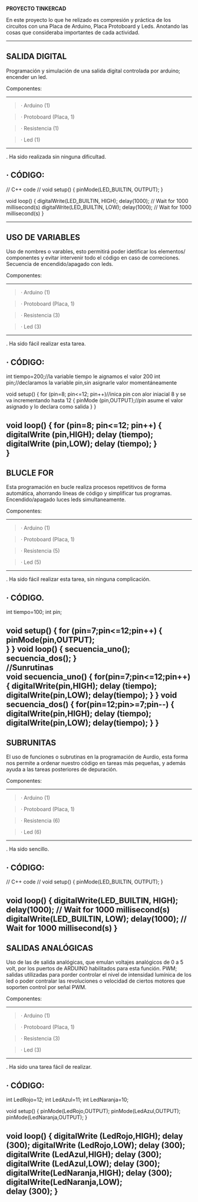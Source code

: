 **PROYECTO TINKERCAD**

En este proyecto lo que he relizado es compresión y práctica de los circuitos con una Placa de Arduino, Placa Protoboard y Leds. Anotando las cosas que consideraba importantes de cada actividad.


---
 ## SALIDA DIGITAL


Programación y simulación  de una salida digital controlada por arduino; encender un led. 

Componentes:


---
> · Arduino (1)

> · Protoboard (Placa, 1)

> · Resistencia (1)

> · Led (1)
---



. Ha sido realizada sin ninguna dificultad.

## · CÓDIGO:

// C++ code
//
void setup()
{
  pinMode(LED_BUILTIN, OUTPUT);
}

void loop()
{
  digitalWrite(LED_BUILTIN, HIGH);
  delay(1000); // Wait for 1000 millisecond(s)
  digitalWrite(LED_BUILTIN, LOW);
  delay(1000); // Wait for 1000 millisecond(s)
}


___
## USO DE VARIABLES

 Uso de nombres o varables, esto permitirá poder idetificar los elementos/ componentes y evitar intervenir todo el código en caso de correciones. Secuencia de encendido/apagado con leds.

Componentes:

---
> · Arduino (1)

> · Protoboard (Placa, 1)

> · Resistencia (3)

> · Led (3)

---

. Ha sido fácil realizar esta tarea.

## · CÓDIGO:

int tiempo=200;//la variable tiempo le aignamos el valor 200
int pin;//declaramos la variable pin,sin asignarle valor momentáneamente


void setup()
{
  for (pin=8; pin<=12; pin++)//inica pin con alor iniacial 8 y se va incrementando hasta 12 
  {
    pinMode (pin,OUTPUT);//pin asume el valor asignado y lo declara como salida
  }
}

void loop()
{
for (pin=8; pin<=12; pin++)
 { 
  digitalWrite (pin,HIGH);
  delay (tiempo);
  digitalWrite (pin,LOW);
  delay (tiempo);
 }  
}
---


## BLUCLE FOR

 Esta programación en bucle realiza procesos repetitivos de forma automática, ahorrando líneas de código y simplificar tus programas. Encendido/apagado luces leds simultaneamente.



Componentes:

---
> · Arduino (1)

> · Protoboard (Placa, 1)

> · Resistencia (5)

> · Led (5)

---

. Ha sido fácil realizar esta tarea, sin ninguna complicación. 


## · CÓDIGO.

int tiempo=100;
int pin;

void setup()
{
for (pin=7;pin<=12;pin++)
 {
  pinMode(pin,OUTPUT);   
 }
}
void loop()
{
secuencia_uno();
secuencia_dos();
}  
//Sunrutinas  
void secuencia_uno()
{
for(pin=7;pin<=12;pin++)
{
  digitalWrite(pin,HIGH);
  delay (tiempo);
  digitalWrite(pin,LOW);
  delay(tiempo);
  }
}
void secuencia_dos()
{
for(pin=12;pin>=7;pin--)
 {
  digitalWrite(pin,HIGH);
  delay (tiempo);
  digitalWrite(pin,LOW);
  delay(tiempo);
 }
}
---


## SUBRUNITAS

El uso de funciones o subrutinas en la programación de Aurdio, esta forma nos permite a ordenar nuestro código en tareas más pequeñas, y además ayuda a las tareas posteriores de depuración.

Componentes:

---
> · Arduino (1)

> · Protoboard (Placa, 1)

> · Resistencia (6)

> · Led (6)

---

. Ha sido sencillo.

## · CÓDIGO:

// C++ code
//
void setup()
{
  pinMode(LED_BUILTIN, OUTPUT);
}

void loop()
{
  digitalWrite(LED_BUILTIN, HIGH);
  delay(1000); // Wait for 1000 millisecond(s)
  digitalWrite(LED_BUILTIN, LOW);
  delay(1000); // Wait for 1000 millisecond(s)
}
---

## SALIDAS ANALÓGICAS

Uso de las de salida analógicas, que emulan voltajes analógicos de 0 a 5 volt, por los puertos de ARDUINO habilitados para esta función.
PWM; salidas utilizadas para porder controlar el nivel de intensidad lumínica de los led o poder contralar las revoluciones o velocidad de ciertos motores que soporten control por señal PWM.


Componentes:

---
> · Arduino (1)

> · Protoboard (Placa, 1)

> · Resistencia (3)

> · Led (3)

---

. Ha sido una tarea fácil de realizar. 

## · CÓDIGO:

int LedRojo=12;
int LedAzul=11;
int LedNaranja=10;

void setup()
{
pinMode(LedRojo,OUTPUT);
pinMode(LedAzul,OUTPUT);
pinMode(LedNaranja,OUTPUT);
}

void loop()
{
digitalWrite (LedRojo,HIGH);
delay (300);
digitalWrite (LedRojo,LOW);
delay (300);
digitalWrite (LedAzul,HIGH);
delay (300);
digitalWrite (LedAzul,LOW);
delay (300);
digitalWrite(LedNaranja,HIGH);
delay (300);
digitalWrite(LedNaranja,LOW);             
delay (300);
 }
---

